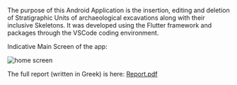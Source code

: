 The purpose of this Android Application is the insertion, editing and deletion of Stratigraphic Units of archaeological excavations along with their inclusive Skeletons.
It was developed using the Flutter framework and packages through the VSCode coding environment.


Indicative Main Screen of the app:

![home screen](https://user-images.githubusercontent.com/105225491/183254303-834eaef2-9dc3-4222-8adb-f794f54bdf95.png)



The full report (written in Greek) is here: [Report.pdf](https://github.com/KostasLoukas/Archaeologists_App_Flutter/files/9275252/Report.pdf)

